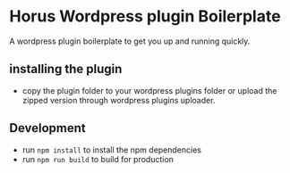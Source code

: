 # Horus Wordpress plugin Boilerplate

A wordpress plugin boilerplate to get you up and running quickly.

## installing the plugin

-   copy the plugin folder to your wordpress plugins folder or upload the zipped version through wordpress plugins uploader.

## Development

-   run `npm install` to install the npm dependencies
-   run `npm run build` to build for production
